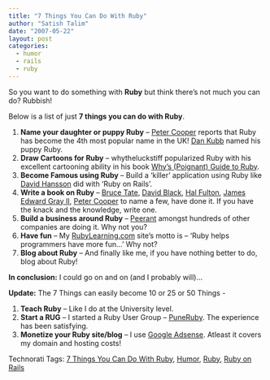```yaml
---
title: "7 Things You Can Do With Ruby"
author: "Satish Talim"
date: "2007-05-22"
layout: post
categories:
  - humor
  - rails
  - ruby
---
```

So you want to do something with **Ruby** but think there’s not much you
can do? Rubbish! <!--more-->

Below is a list of just **7 things you can do with Ruby**.

1.  **Name your daughter or puppy Ruby** – [Peter
    Cooper](http://www.rubyinside.com/ruby-becomes-4th-most-popular-girls-name-in-the-uk-341.html#comments)
    reports that Ruby has become the 4th most popular name in the UK!
    [Dan Kubb](http://autopilotmarketing.com/) named his puppy Ruby.
2.  **Draw Cartoons for Ruby** – whytheluckstiff popularized Ruby with
    his excellent cartooning ability in his book [Why’s (Poignant) Guide
    to Ruby](http://poignantguide.net/ruby/).
3.  **Become Famous using Ruby** – Build a ‘killer’ application using
    Ruby like [David
    Hansson](http://www.indicthreads.com/interviews/390/ruby_on_rails_java_web_application.html)
    did with ‘Ruby on Rails’.
4.  **Write a book on Ruby** – [Bruce
    Tate](http://www.oreilly.com/catalog/0976694093/index.html), [David
    Black](http://www.manning.com/black/), [Hal
    Fulton](http://www.samspublishing.com/bookstore/product.asp?isbn=0672328844&rl=1),
    [James Edward Gray
    II](http://www.pragmaticprogrammer.com/titles/fr_quiz/index.html),
    [Peter
    Cooper](http://www.apress.com/book/bookDisplay.html?bID=10244) to
    name a few, have done it. If you have the knack and the knowledge,
    write one.
5.  **Build a business around Ruby** –
    [Peerant](http://peerant.com/technology/index.php?Itemid=3) amongst
    hundreds of other companies are doing it. Why not you?
6.  **Have fun** – My [RubyLearning.com](http://rubylearning.com/)
    site’s motto is – ‘Ruby helps programmers have more fun…’ Why not?
7.  **Blog about Ruby** – And finally like me, if you have nothing
    better to do, blog about Ruby!

**In conclusion:** I could go on and on (and I probably will)…

**Update:** The 7 Things can easily become 10 or 25 or 50 Things -

1.  **Teach Ruby** – Like I do at the University level.
2.  **Start a RUG** – I started a Ruby User Group –
    [PuneRuby](http://tech.groups.yahoo.com/group/puneruby/). The
    experience has been satisfying.
3.  **Monetize your Ruby site/blog** – I use [Google
    Adsense](http://www.google.com/ads/). Atleast it covers my domain
    and hosting costs!

Technorati Tags: [7 Things You Can Do With
Ruby](http://technorati.com/tag/7+Things+You+Can+Do+With+Ruby),
[Humor](http://technorati.com/tag/Humor),
[Ruby](http://technorati.com/tag/Ruby), [Ruby on
Rails](http://technorati.com/tag/Ruby+on+Rails)
